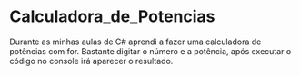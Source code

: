 # Calculadora_de_Potencias
Durante as minhas aulas de C# aprendi a fazer uma calculadora de potências com for. Bastante digitar o número e a potência, após executar o código no console irá aparecer o resultado. 
